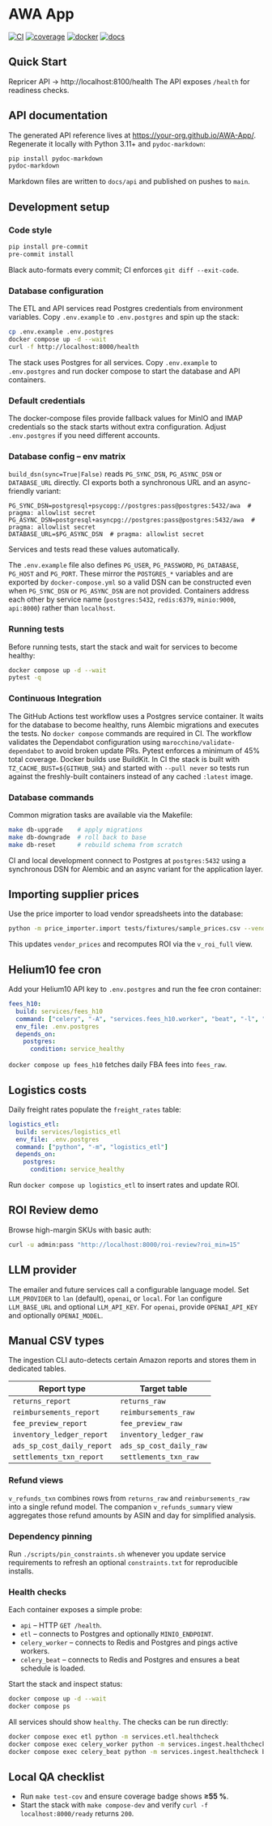 # AWA App
[![CI](https://github.com/your-org/AWA-App/actions/workflows/ci.yml/badge.svg)](https://github.com/your-org/AWA-App/actions/workflows/ci.yml)
[![coverage](https://codecov.io/gh/your-org/AWA-App/branch/main/graph/badge.svg)](https://codecov.io/gh/your-org/AWA-App)
[![docker](https://img.shields.io/badge/docker-build-blue)](https://hub.docker.com/r/your-org/awa-app)
[![docs](https://img.shields.io/badge/docs-latest-blue)](https://your-org.github.io/AWA-App/)

## Quick Start
Repricer API → http://localhost:8100/health
The API exposes `/health` for readiness checks.

## API documentation
The generated API reference lives at <https://your-org.github.io/AWA-App/>.
Regenerate it locally with Python 3.11+ and `pydoc-markdown`:

```bash
pip install pydoc-markdown
pydoc-markdown
```

Markdown files are written to `docs/api` and published on pushes to `main`.

## Development setup

### Code style
```bash
pip install pre-commit
pre-commit install
```
Black auto-formats every commit; CI enforces `git diff --exit-code`.

### Database configuration

The ETL and API services read Postgres credentials from environment variables.
Copy `.env.example` to `.env.postgres` and spin up the stack:

```bash
cp .env.example .env.postgres
docker compose up -d --wait
curl -f http://localhost:8000/health
```

The stack uses Postgres for all services. Copy `.env.example` to `.env.postgres`
and run docker compose to start the database and API containers.

### Default credentials

The docker-compose files provide fallback values for MinIO and IMAP credentials
so the stack starts without extra configuration. Adjust `.env.postgres` if you
need different accounts.

### Database config – env matrix

`build_dsn(sync=True|False)` reads `PG_SYNC_DSN`, `PG_ASYNC_DSN` or
`DATABASE_URL` directly. CI exports both a synchronous URL and an
async-friendly variant:

```
PG_SYNC_DSN=postgresql+psycopg://postgres:pass@postgres:5432/awa  # pragma: allowlist secret
PG_ASYNC_DSN=postgresql+asyncpg://postgres:pass@postgres:5432/awa  # pragma: allowlist secret
DATABASE_URL=$PG_ASYNC_DSN  # pragma: allowlist secret
```
Services and tests read these values automatically.

The `.env.example` file also defines `PG_USER`, `PG_PASSWORD`, `PG_DATABASE`,
`PG_HOST` and `PG_PORT`. These mirror the `POSTGRES_*` variables and are
exported by `docker-compose.yml` so a valid DSN can be constructed even when
`PG_SYNC_DSN` or `PG_ASYNC_DSN` are not provided. Containers address each
other by service name (`postgres:5432`, `redis:6379`, `minio:9000`,
`api:8000`) rather than `localhost`.

### Running tests

Before running tests, start the stack and wait for services to become healthy:

```bash
docker compose up -d --wait
pytest -q
```

### Continuous Integration

The GitHub Actions test workflow uses a Postgres service container. It waits
for the database to become healthy, runs Alembic migrations and executes the
tests. No `docker compose` commands are required in CI.
The workflow validates the Dependabot configuration using
`marocchino/validate-dependabot` to avoid broken update PRs.
Pytest enforces a minimum of 45% total coverage.
Docker builds use BuildKit. In CI the stack is built with
`TZ_CACHE_BUST=${GITHUB_SHA}` and started with `--pull never` so tests run
against the freshly-built containers instead of any cached `:latest` image.

### Database commands

Common migration tasks are available via the Makefile:

```bash
make db-upgrade    # apply migrations
make db-downgrade  # roll back to base
make db-reset      # rebuild schema from scratch
```

CI and local development connect to Postgres at `postgres:5432` using a
synchronous DSN for Alembic and an async variant for the application layer.


## Importing supplier prices
Use the price importer to load vendor spreadsheets into the database:
```bash
python -m price_importer.import tests/fixtures/sample_prices.csv --vendor "ACME GmbH"
```
This updates `vendor_prices` and recomputes ROI via the `v_roi_full` view.

## Helium10 fee cron
Add your Helium10 API key to `.env.postgres` and run the fee cron container:

```yaml
fees_h10:
  build: services/fees_h10
  command: ["celery", "-A", "services.fees_h10.worker", "beat", "-l", "info"]
  env_file: .env.postgres
  depends_on:
    postgres:
      condition: service_healthy
```

`docker compose up fees_h10` fetches daily FBA fees into `fees_raw`.

## Logistics costs
Daily freight rates populate the `freight_rates` table:

```yaml
logistics_etl:
  build: services/logistics_etl
  env_file: .env.postgres
  command: ["python", "-m", "logistics_etl"]
  depends_on:
    postgres:
      condition: service_healthy
```

Run `docker compose up logistics_etl` to insert rates and update ROI.

## ROI Review demo

Browse high-margin SKUs with basic auth:

```bash
curl -u admin:pass "http://localhost:8000/roi-review?roi_min=15"
```

## LLM provider

The emailer and future services call a configurable language model.
Set `LLM_PROVIDER` to `lan` (default), `openai`, or `local`.
For `lan` configure `LLM_BASE_URL` and optional `LLM_API_KEY`.
For `openai`, provide `OPENAI_API_KEY` and optionally `OPENAI_MODEL`.

## Manual CSV types

The ingestion CLI auto-detects certain Amazon reports and stores them in
dedicated tables.

| Report type           | Target table        |
| --------------------- | ------------------- |
| `returns_report`      | `returns_raw`       |
| `reimbursements_report` | `reimbursements_raw` |
| `fee_preview_report` | `fee_preview_raw` |
| `inventory_ledger_report` | `inventory_ledger_raw` |
| `ads_sp_cost_daily_report` | `ads_sp_cost_daily_raw` |
| `settlements_txn_report` | `settlements_txn_raw` |

### Refund views
`v_refunds_txn` combines rows from `returns_raw` and `reimbursements_raw` into a
single refund model. The companion `v_refunds_summary` view aggregates those
refund amounts by ASIN and day for simplified analysis.

### Dependency pinning
Run `./scripts/pin_constraints.sh` whenever you update service requirements to refresh an optional `constraints.txt` for reproducible installs.

### Health checks
Each container exposes a simple probe:

- `api` – HTTP `GET /health`.
- `etl` – connects to Postgres and optionally `MINIO_ENDPOINT`.
- `celery_worker` – connects to Redis and Postgres and pings active workers.
- `celery_beat` – connects to Redis and Postgres and ensures a beat schedule is loaded.

Start the stack and inspect status:

```bash
docker compose up -d --wait
docker compose ps
```

All services should show `healthy`. The checks can be run directly:

```bash
docker compose exec etl python -m services.etl.healthcheck
docker compose exec celery_worker python -m services.ingest.healthcheck worker
docker compose exec celery_beat python -m services.ingest.healthcheck beat
```

## Local QA checklist

* Run `make test-cov` and ensure coverage badge shows **≥55 %**.
* Start the stack with `make compose-dev` and verify `curl -f localhost:8000/ready` returns `200`.
